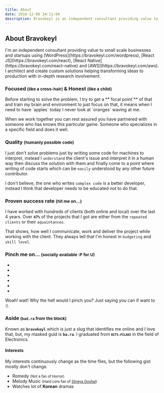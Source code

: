 ```yaml
---
title: About
date: 2016-12-06 14:11:04
description: Bravokeyl is an independent consultant providing value to small scale businesses and startups using WordPress, React JS, React Native and AWS. I architect and create custom solutions helping transforming ideas to production with in-depth research involvement.
---
```

<section class="card"><h1>About Bravokeyl</h1><div>I'm an independent consultant providing value to small scale businesses and startups using [WordPress](https://bravokeyl.com/wordpress), [React JS](https://bravokeyl.com/react), [React Native](https://bravokeyl.com/react-native) and [AWS](https://bravokeyl.com/aws). I architect and create custom solutions helping transforming ideas to production with in-depth research involvement.</div></section><section class="card">
<h3 class="section-title">Focused <small>(like a cross-hair)</small> & Honest <small>(like a child)</small></h3><div>Before starting to solve the problem, I try to get a **`focal point`** of that and train my brain and environment to just focus on that, it means when I need to have `apples` today I never look at `oranges` waving at me.

When we work together you can rest assured you have partnered with someone who has knows this particular game. Someone who specializes in a specific field and does it well.</div></section><section class="card"><h3 class="section-title">Quality <small>(humanly possible code)</small></h3><div>I just don't solve problems just by writing some code for machines to interpret, instead I `understand` the client's issue and interpret it in a human way then discuss the solution with them and finally come to a point where writing of code starts which can be `easily` understood by any other future contributor.

I don't believe, the one who writes `complex code` is a better developer, instead I think that developer needs to be educated not to do that.</div></section><section class="card"><h3 class="section-title">Proven success rate <small>(hit me on...)</small></h3><div>I have worked with hundreds of clients (both online and local) over the last 4 years. Over **`47%`** of the projects that I got are either from the `repeated clients` or their `aquaintances`.

That shows, how well I communicate, work and deliver the project while working with the client. They always tell that I'm honest in `budgeting` and `skill level`.</div></section><section class="card"><h3 class="section-title">Pinch me on... <small>(socially available :P for U)</small></h3><div><ul class="social list-inline list-unstyled"><li><a href="https://twitter.com/bravokeyl" title="Twitter" target="_blank"><i class="fa fa-twitter"></i></a></li><li><a href="https://github.com/bravokeyl" title="Github" target="_blank"><i class="fa fa-github"></i></a></li><li><a href="https://profiles.wordpress.org/bravokeyl" title="WordPress" target="_blank"><i class="fa fa-wordpress"></i></a></li><li><a href="http://wordpress.stackexchange.com/users/43098/bravokeyl" title="WordPress StackExchange" target="_blank"><i class="fa fa-stack-exchange"></i></a></li><li><a href="https://www.reddit.com/user/bravokeyl" title="Reddit" target="_blank"><i class="fa fa-reddit"></i></a></li><li><a href="https://www.youtube.com/channel/UCT_xdk5b9JFLhQ7n04itLag" title="Youtube" target="_blank"><i class="fa fa-youtube"></i></a></li></ul></div>Woah! wait! Why the hell would I pinch you?
Just saying you can if want to :).</section><section class="card int-card"><h3 class="section-title">Aside <small>(`bad.ra` from the block)</small></h3><div class="iterests-inner">Known as **`bravokeyl`** which is just a slug that identifies me online and I love that, but, my masked guid is **`ba.ra`**. I graduated from <small>**`BITS-PILANI`**</small> in the field of Electronics.<div><h4>Interests</small></h4><p>My interests continuously change as the time flies, but the following gist mostly don't change.</p><ul class="interests"><li>Romedy <small>(Not a fan of Horror)</small></li><li>Melody Music <small>(Hard core fan of <a href="http://www.shreyaghoshal.com/" target="_blank">Shreya Goshal</a>)</small></li><li>Watches lot of **Korean** dramas</li></ul></div></div></section>
